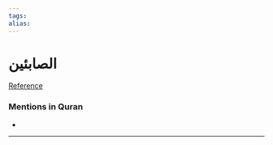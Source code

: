 ```yaml
---
tags: 
alias: 
---
```


# الصابئين

[Reference](https://corpus.quran.com/concept.jsp?id=sabians)

### Mentions in Quran
- 

---

